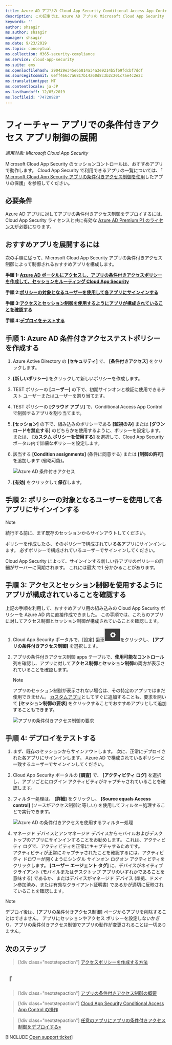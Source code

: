```yaml
---
title: Azure AD アプリの Cloud App Security Conditional Access App Control をデプロイする
description: この記事では、Azure AD アプリの Microsoft Cloud App Security のアプリの条件付きアクセス制御リバース プロキシ機能をデプロイする方法について説明します。
keywords: ''
author: shsagir
ms.author: shsagir
manager: shsagir
ms.date: 9/23/2019
ms.topic: conceptual
ms.collection: M365-security-compliance
ms.service: cloud-app-security
ms.suite: ems
ms.openlocfilehash: 290429e345e6b814a34a3e9214b5f69fdcbf7ddf
ms.sourcegitcommit: 6eff466c7a6817b14a60d8c3b2c201c7ae4c2e2c
ms.translationtype: MT
ms.contentlocale: ja-JP
ms.lasthandoff: 12/05/2019
ms.locfileid: "74720928"
---
```

# <a name="deploy-conditional-access-app-control-for-featured-apps"></a>フィーチャー アプリでの条件付きアクセス アプリ制御の展開

*適用対象: Microsoft Cloud App Security*

Microsoft Cloud App Security のセッションコントロールは、おすすめアプリで動作します。 Cloud App Security で利用できるアプリの一覧については、「 [Microsoft Cloud App Security アプリの条件付きアクセス制御を使用](proxy-intro-aad.md#featured-apps)したアプリの保護」を参照してください。

## <a name="prerequisites"></a>必要条件

Azure AD アプリに対してアプリの条件付きアクセス制御をデプロイするには、Cloud App Security ライセンスと共に有効な [Azure AD Premium P1 のライセンス](https://docs.microsoft.com/azure/active-directory/license-users-groups)が必要になります。

## <a name="to-deploy-featured-apps"></a>おすすめアプリを展開するには

次の手順に従って、Microsoft Cloud App Security アプリの条件付きアクセス制御によって制御されるおすすめアプリを構成します。

**手順 1: [Azure AD ポータルにアクセスし、アプリの条件付きアクセスポリシーを作成して、セッションをルーティング Cloud App Security](#add-azure-ad)**

**手順 2:[ポリシーの対象となるユーザーを使用して各アプリにサインインする](#sign-in-scoped)**

**手順 3:[アクセスとセッション制御を使用するようにアプリが構成されていることを確認する](#portal)**

**手順 4:[デプロイをテストする](#test)**

## 手順 1: Azure AD 条件付きアクセステストポリシーを作成する<a name="add-azure-ad"></a>

1. Azure Active Directory の **[セキュリティ]** で、 **[条件付きアクセス]** をクリックします。

1. **[新しいポリシー]** をクリックして新しいポリシーを作成します。

1. TEST ポリシーの **[ユーザー]** の下で、初期サインオンと検証に使用できるテスト ユーザーまたはユーザーを割り当てます。

1. TEST ポリシーの **[クラウド アプリ]** で、Conditional Access App Control で制御するアプリを割り当てます。

1. **[セッション]** の下で、組み込みのポリシーである **[監視のみ]** または **[ダウンロードを禁止する]** のどちらかを使用するように、ポリシーを設定します。 または、 **[カスタム ポリシーを使用する]** を選択して、Cloud App Security ポータル内で詳細なポリシーを設定します。

1. 該当する **[Condition assignments]** \(条件に同意する\) または **[制御の許可]** を追加します (省略可能)。

    ![Azure AD 条件付きアクセス](media/azure-ad-caac-policy.png)

1. **[有効]** をクリックして**保存**します。

## 手順 2: ポリシーの対象となるユーザーを使用して各アプリにサインインする<a name="sign-in-scoped"></a>

> [!NOTE]
> 続行する前に、まず既存のセッションからサインアウトしてください。

ポリシーを作成したら、そのポリシーで構成されている各アプリにサインインします。 必ずポリシーで構成されているユーザーでサインインしてください。

Cloud App Security によって、サインインする新しい各アプリのポリシーの詳細がサーバーに同期されます。 これには最大 で1 分かかることがあります。

## 手順 3: アクセスとセッション制御を使用するようにアプリが構成されていることを確認する<a name="portal"></a>

上記の手順を利用して、おすすめアプリ用の組み込みの Cloud App Security ポリシーを Azure AD 内に直接作成できました。 この手順では、これらのアプリに対してアクセス制御とセッション制御が構成されていることを確認します。

1. Cloud App Security ポータルで、[設定] 歯車![設定アイコン](media/settings-icon.png "設定アイコン")をクリックし、 **[アプリの条件付きアクセス制御]** を選択します。

1. アプリの条件付きアクセス制御 apps テーブルで、**使用可能なコントロール** 列を確認し、アプリに対して**アクセス制御**と**セッション制御**の両方が表示されていることを確認します。

    > [!NOTE]
    > アプリのセッション制御が表示されない場合は、その特定のアプリではまだ使用できません。 [カスタムアプリ](proxy-deployment-any-app.md)としてすぐに追加することも、要求を開いて **[セッション制御の要求]** をクリックすることでおすすめアプリとして追加することもできます。
    >
    >![アプリの条件付きアクセス制御の要求](media/caac-request.png)

## 手順 4: デプロイをテストする<a name="test"></a>

1. まず、既存のセッションからサインアウトします。 次に、正常にデプロイされた各アプリにサインインします。 Azure AD で構成されているポリシーと一致するユーザーでサインインしてください。

1. Cloud App Security ポータルの **[調査]** で、 **[アクティビティ ログ]** を選択し、アプリごとにログイン アクティビティがキャプチャされていることを確認します。

1. フィルター処理は、 **[詳細]** をクリックし、 **[Source equals Access control]** \(ソースがアクセス制御と等しい\) を使用してフィルター処理することで実行できます。

    ![Azure AD の条件付きアクセスを使用するフィルター処理](media/sso-logon.png)

1. マネージド デバイスとアンマネージド デバイスからモバイルおよびデスクトップのアプリにサインインすることをお勧めします。 これは、アクティビティ ログで、アクティビティを正常にキャプチャするためです。<br />
アクティビティが正常にキャプチャされたことを確認するには、アクティビティ ドロワーが開くようにシングル サインオン ログオン アクティビティをクリックします。 **[ユーザー エージェント タグ]** に、デバイスがネイティブ クライアント (モバイルまたはデスクトップ アプリのいずれかであることを意味する) であるか、またはデバイスがマネージド デバイス (準拠、ドメイン参加済み、または有効なクライアント証明書) であるかが適切に反映されていることを確認します。

> [!NOTE]
> デプロイ後は、[アプリの条件付きアクセス制御] ページからアプリを削除することはできません。 アプリにセッションやアクセス ポリシーを設定しないかぎり、アプリの条件付きアクセス制御でアプリの動作が変更されることは一切ありません。

## <a name="next-steps"></a>次のステップ

> [!div class="nextstepaction"]
> [アクセスポリシーを作成する方法](access-policy-aad.md)

## <a name="see-also"></a>「

> [!div class="nextstepaction"]
> [アプリの条件付きアクセス制御の概要](proxy-intro-aad.md)

> [!div class="nextstepaction"]
> [Cloud App Security Conditional Access App Control の操作](proxy-intro-aad.md)

> [!div class="nextstepaction"]
> [任意のアプリにアプリの条件付きアクセス制御をデプロイする»](proxy-deployment-any-app.md)

[!INCLUDE [Open support ticket](includes/support.md)]
